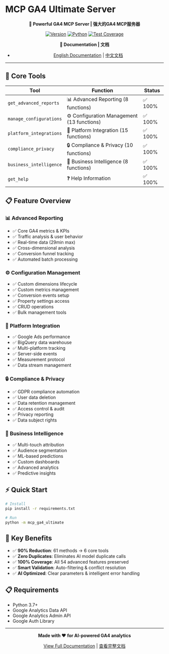 # MCP GA4 Ultimate Server

<div align="center">

**🚀 Powerful GA4 MCP Server | 强大的GA4 MCP服务器**

[![Version](https://img.shields.io/badge/version-5.0.0-blue.svg)](https://github.com/your-repo/mcp-ga4)
[![Python](https://img.shields.io/badge/python-3.7+-green.svg)](https://python.org)
[![Test Coverage](https://img.shields.io/badge/test%20coverage-100%25-brightgreen.svg)](https://github.com/your-repo/mcp-ga4)

**📖 Documentation | 文档**
- [English Documentation](README_EN.md) | [中文文档](README_CN.md)

</div>

---

## 🎯 Core Tools

| Tool | Function | Status |
|------|----------|--------|
| `get_advanced_reports` | 📊 Advanced Reporting (8 functions) | ✅ 100% |
| `manage_configurations` | ⚙️ Configuration Management (13 functions) | ✅ 100% |
| `platform_integrations` | 🔗 Platform Integration (15 functions) | ✅ 100% |
| `compliance_privacy` | 🔒 Compliance & Privacy (10 functions) | ✅ 100% |
| `business_intelligence` | 🧠 Business Intelligence (8 functions) | ✅ 100% |
| `get_help` | ❓ Help Information | ✅ 100% |

## 📋 Feature Overview

### 📊 Advanced Reporting
- ✅ Core GA4 metrics & KPIs
- ✅ Traffic analysis & user behavior
- ✅ Real-time data (29min max)
- ✅ Cross-dimensional analysis
- ✅ Conversion funnel tracking
- ✅ Automated batch processing

### ⚙️ Configuration Management
- ✅ Custom dimensions lifecycle
- ✅ Custom metrics management
- ✅ Conversion events setup
- ✅ Property settings access
- ✅ CRUD operations
- ✅ Bulk management tools

### 🔗 Platform Integration
- ✅ Google Ads performance
- ✅ BigQuery data warehouse
- ✅ Multi-platform tracking
- ✅ Server-side events
- ✅ Measurement protocol
- ✅ Data stream management

### 🔒 Compliance & Privacy
- ✅ GDPR compliance automation
- ✅ User data deletion
- ✅ Data retention management
- ✅ Access control & audit
- ✅ Privacy reporting
- ✅ Data subject rights

### 🧠 Business Intelligence
- ✅ Multi-touch attribution
- ✅ Audience segmentation
- ✅ ML-based predictions
- ✅ Custom dashboards
- ✅ Advanced analytics
- ✅ Predictive insights

## ⚡ Quick Start

```bash
# Install
pip install -r requirements.txt

# Run
python -m mcp_ga4_ultimate
```

## 🎯 Key Benefits

- ✅ **90% Reduction**: 61 methods → 6 core tools
- ✅ **Zero Duplicates**: Eliminates AI model duplicate calls
- ✅ **100% Coverage**: All 54 advanced features preserved
- ✅ **Smart Validation**: Auto-filtering & conflict resolution
- ✅ **AI Optimized**: Clear parameters & intelligent error handling

## 📋 Requirements

- Python 3.7+
- Google Analytics Data API
- Google Analytics Admin API
- Google Auth Library

---

<div align="center">

**Made with ❤️ for AI-powered GA4 analytics**

[View Full Documentation](README_EN.md) | [查看完整文档](README_CN.md)

</div>